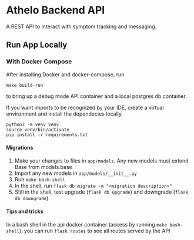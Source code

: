# Athelo Backend API

A REST API to interact with symptom tracking and messaging.

## Run App Locally

### With Docker Compose
After installing Docker and docker-compose, run
```
make build-run
```
to bring up a debug mode API container and a local postgres db container.

If you want imports to be recognized by your IDE, create a virtual environment
and install the dependecies locally. 
```
python3 -m venv venv
source venv/bin/activate
pip install -r requirements.txt
```
#### Migrations
1. Make your changes to files in `app/models`. Any new models must extend Base from models.base
2. Import any new models in `app/models/__init__.py`
3. Run `make bash-shell`
4. In the shell, run `flask db migrate -m "<migration description>"`
5. Still in the shell, test upgrade (`flask db upgrade`) and downgrade (`flask db downgrade`)

#### Tips and tricks 
In a bash shell in the api docker container (access by running `make bash-shell`), you can run `flask routes` to see 
all routes served by the API
